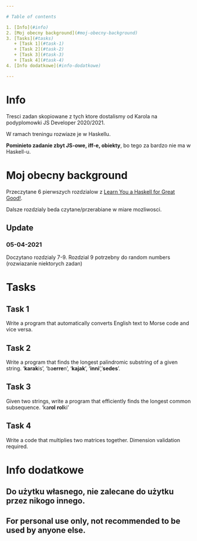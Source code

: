 ```yaml
---

# Table of contents

1. [Info](#info)
2. [Moj obecny background](#moj-obecny-background)
3. [Tasks](#tasks)
   + [Task 1](#task-1)
   + [Task 2](#task-2)
   + [Task 3](#task-3)
   + [Task 4](#task-4)
4. [Info dodatkowe](#info-dodatkowe)

---
```


# Info

Tresci zadan skopiowane z tych ktore dostalismy od Karola na podyplomowki JS Developer 2020/2021.

W ramach treningu rozwiaze je w Haskellu.

**Pominieto zadanie zbyt JS-owe, iff-e, obiekty**, bo tego za bardzo nie ma w Haskell-u.


# Moj obecny background

Przeczytane 6 pierwszych rozdzialow z [Learn You a Haskell for Great Good!](http://learnyouahaskell.com/chapters).

Dalsze rozdzialy beda czytane/przerabiane w miare mozliwosci.

## Update

### 05-04-2021

Doczytano rozdzialy 7-9. Rozdzial 9 potrzebny do random numbers (rozwiazanie niektorych zadan)

# Tasks

## Task 1

Write a program that automatically converts English text to Morse code and vice versa.

## Task 2

Write a program that finds the longest palindromic substring of a given string. ‘**karak**is’, ‘ba**erre**n’, ‘**kajak**’, ‘**inni**’,’**sedes**’.

## Task 3

Given two strings, write a program that efficiently finds the longest common subsequence. ‘ka**rol** **rol**ki’

## Task 4

Write a code that multiplies two matrices together. Dimension validation required.

# Info dodatkowe

## Do użytku własnego, nie zalecane do użytku przez nikogo innego.

## For personal use only, not recommended to be used by anyone else.

